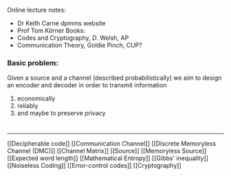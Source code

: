 Online lecture notes:
- Dr Keith Carne dpmms website
- Prof Tom Körner
Books:
- Codes and Cryptography, $D$. Welsh, AP
- Communication Theory, Goldie Pinch, CUP?

### Basic problem:
Given a source and a channel (described probabilistically) we aim to design an encoder and decoder in order to transmit information
1. economically
2. reliably
3. and maybe to preserve privacy
# 
-----
[[Decipherable code]]
[[Communication Channel]]
[[Discrete Memoryless Channel (DMC)]]
[[Channel Matrix]]
[[Source]]
[[Memoryless Source]]
[[Expected word length]]
[[Mathematical Entropy]]
[[Gibbs' inequality]]
[[Noiseless Coding]]
[[Error-control codes]]
[[Cryptography]]
